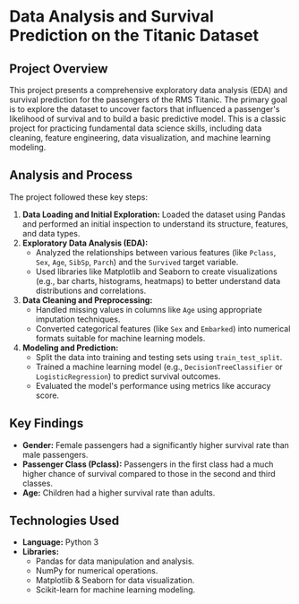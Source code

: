 # Data Analysis and Survival Prediction on the Titanic Dataset

## Project Overview

This project presents a comprehensive exploratory data analysis (EDA) and survival prediction for the passengers of the RMS Titanic. The primary goal is to explore the dataset to uncover factors that influenced a passenger's likelihood of survival and to build a basic predictive model. This is a classic project for practicing fundamental data science skills, including data cleaning, feature engineering, data visualization, and machine learning modeling.

## Analysis and Process

The project followed these key steps:

1.  **Data Loading and Initial Exploration:** Loaded the dataset using Pandas and performed an initial inspection to understand its structure, features, and data types.
2.  **Exploratory Data Analysis (EDA):**
    * Analyzed the relationships between various features (like `Pclass`, `Sex`, `Age`, `SibSp`, `Parch`) and the `Survived` target variable.
    * Used libraries like Matplotlib and Seaborn to create visualizations (e.g., bar charts, histograms, heatmaps) to better understand data distributions and correlations.
3.  **Data Cleaning and Preprocessing:**
    * Handled missing values in columns like `Age` using appropriate imputation techniques.
    * Converted categorical features (like `Sex` and `Embarked`) into numerical formats suitable for machine learning models.
4.  **Modeling and Prediction:**
    * Split the data into training and testing sets using `train_test_split`.
    * Trained a machine learning model (e.g., `DecisionTreeClassifier` or `LogisticRegression`) to predict survival outcomes.
    * Evaluated the model's performance using metrics like accuracy score.

## Key Findings

* **Gender:** Female passengers had a significantly higher survival rate than male passengers.
* **Passenger Class (Pclass):** Passengers in the first class had a much higher chance of survival compared to those in the second and third classes.
* **Age:** Children had a higher survival rate than adults.

## Technologies Used

* **Language:** Python 3
* **Libraries:**
    * Pandas for data manipulation and analysis.
    * NumPy for numerical operations.
    * Matplotlib & Seaborn for data visualization.
    * Scikit-learn for machine learning modeling.
